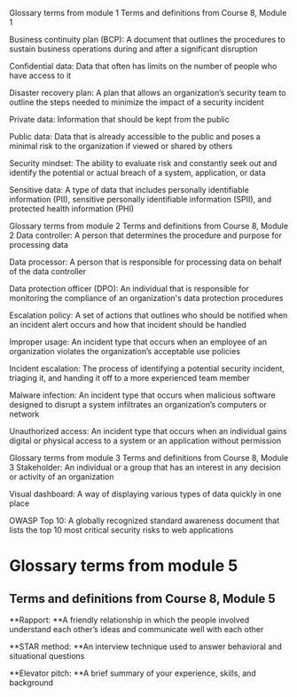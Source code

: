 Glossary terms from module 1
Terms and definitions from Course 8, Module 1

Business continuity plan (BCP): A document that outlines the procedures to sustain business operations during and after a significant disruption

Confidential data: Data that often has limits on the number of people who have access to it

Disaster recovery plan: A plan that allows an organization’s security team to outline the steps needed to minimize the impact of a security incident

Private data: Information that should be kept from the public

Public data: Data that is already accessible to the public and poses a minimal risk to the organization if viewed or shared by others

Security mindset: The ability to evaluate risk and constantly seek out and identify the potential or actual breach of a system, application, or data

Sensitive data: A type of data that includes personally identifiable information (PII), sensitive personally identifiable information (SPII), and protected health information (PHI)

Glossary terms from module 2
Terms and definitions from Course 8, Module 2
Data controller: A person that determines the procedure and purpose for processing data

Data processor: A person that is responsible for processing data on behalf of the data controller

Data protection officer (DPO): An individual that is responsible for monitoring the compliance of an organization's data protection procedures

Escalation policy: A set of actions that outlines who should be notified when an incident alert occurs and how that incident should be handled

Improper usage: An incident type that occurs when an employee of an organization violates the organization’s acceptable use policies

Incident escalation: The process of identifying a potential security incident, triaging it, and handing it off to a more experienced team member

Malware infection: An incident type that occurs when malicious software designed to disrupt a system infiltrates an organization’s computers or network

Unauthorized access: An incident type that occurs when an individual gains digital or physical access to a system or an application without permission

Glossary terms from module 3
Terms and definitions from Course 8, Module 3
Stakeholder: An individual or a group that has an interest in any decision or activity of an organization

Visual dashboard: A way of displaying various types of data quickly in one place

OWASP Top 10: A globally recognized standard awareness document that lists the top 10 most critical security risks to web applications


# Glossary terms from module 5

## Terms and definitions from Course 8, Module 5

**Rapport: **A friendly relationship in which the people involved understand each other’s ideas and communicate well with each other

**STAR method: **An interview technique used to answer behavioral and situational questions

**Elevator pitch: **A brief summary of your experience, skills, and background
